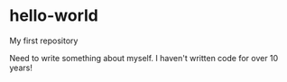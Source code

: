 # hello-world
My first repository

Need to write something about myself. I haven't written code for over 10 years! 
